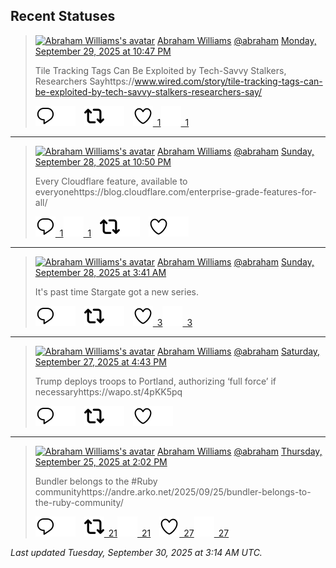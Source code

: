 ## Recent Statuses

> <a href="https://indieweb.social/@abraham"><img alt="Abraham Williams's avatar" src="https://cdn.masto.host/indiewebsocial/accounts/avatars/109/292/540/382/343/163/original/d00f2e03ce9c85b1.jpg" height="24" width="24" ></a> [Abraham Williams](https://indieweb.social/@abraham) [@abraham](https://indieweb.social/@abraham) [Monday, September 29, 2025 at 10:47 PM](https://indieweb.social/@abraham/115290015015346687)
>
> Tile Tracking Tags Can Be Exploited by Tech-Savvy Stalkers, Researchers Sayhttps://www.wired.com/story/tile-tracking-tags-can-be-exploited-by-tech-savvy-stalkers-researchers-say/
>
> [![Reply](./images/reply_light.svg#gh-light-mode-only "Reply")](https://indieweb.social/@abraham/115290015015346687#gh-light-mode-only)[![Reply](./images/reply.svg#gh-dark-mode-only "Reply")](https://indieweb.social/@abraham/115290015015346687#gh-dark-mode-only)&emsp;[![Boost](./images/retweet_light.svg#gh-light-mode-only "Boost")](https://indieweb.social/@abraham/115290015015346687#gh-light-mode-only)[![Boost](./images/retweet.svg#gh-dark-mode-only "Boost")](https://indieweb.social/@abraham/115290015015346687#gh-dark-mode-only)&emsp;[![Favorite](./images/like_light.svg#gh-light-mode-only "Favorite")&ensp;1](https://indieweb.social/@abraham/115290015015346687#gh-light-mode-only)[![Favorite](./images/like.svg#gh-dark-mode-only "Favorite")&ensp;1](https://indieweb.social/@abraham/115290015015346687#gh-dark-mode-only)


---

> <a href="https://indieweb.social/@abraham"><img alt="Abraham Williams's avatar" src="https://cdn.masto.host/indiewebsocial/accounts/avatars/109/292/540/382/343/163/original/d00f2e03ce9c85b1.jpg" height="24" width="24" ></a> [Abraham Williams](https://indieweb.social/@abraham) [@abraham](https://indieweb.social/@abraham) [Sunday, September 28, 2025 at 10:50 PM](https://indieweb.social/@abraham/115284365280142081)
>
> Every Cloudflare feature, available to everyonehttps://blog.cloudflare.com/enterprise-grade-features-for-all/
>
> [![Reply](./images/reply_light.svg#gh-light-mode-only "Reply")&ensp;1](https://indieweb.social/@abraham/115284365280142081#gh-light-mode-only)[![Reply](./images/reply.svg#gh-dark-mode-only "Reply")&ensp;1](https://indieweb.social/@abraham/115284365280142081#gh-dark-mode-only)&emsp;[![Boost](./images/retweet_light.svg#gh-light-mode-only "Boost")](https://indieweb.social/@abraham/115284365280142081#gh-light-mode-only)[![Boost](./images/retweet.svg#gh-dark-mode-only "Boost")](https://indieweb.social/@abraham/115284365280142081#gh-dark-mode-only)&emsp;[![Favorite](./images/like_light.svg#gh-light-mode-only "Favorite")](https://indieweb.social/@abraham/115284365280142081#gh-light-mode-only)[![Favorite](./images/like.svg#gh-dark-mode-only "Favorite")](https://indieweb.social/@abraham/115284365280142081#gh-dark-mode-only)


---

> <a href="https://indieweb.social/@abraham"><img alt="Abraham Williams's avatar" src="https://cdn.masto.host/indiewebsocial/accounts/avatars/109/292/540/382/343/163/original/d00f2e03ce9c85b1.jpg" height="24" width="24" ></a> [Abraham Williams](https://indieweb.social/@abraham) [@abraham](https://indieweb.social/@abraham) [Sunday, September 28, 2025 at 3:41 AM](https://indieweb.social/@abraham/115279848789556344)
>
> It&#39;s past time Stargate got a new series.
>
> [![Reply](./images/reply_light.svg#gh-light-mode-only "Reply")](https://indieweb.social/@abraham/115279848789556344#gh-light-mode-only)[![Reply](./images/reply.svg#gh-dark-mode-only "Reply")](https://indieweb.social/@abraham/115279848789556344#gh-dark-mode-only)&emsp;[![Boost](./images/retweet_light.svg#gh-light-mode-only "Boost")](https://indieweb.social/@abraham/115279848789556344#gh-light-mode-only)[![Boost](./images/retweet.svg#gh-dark-mode-only "Boost")](https://indieweb.social/@abraham/115279848789556344#gh-dark-mode-only)&emsp;[![Favorite](./images/like_light.svg#gh-light-mode-only "Favorite")&ensp;3](https://indieweb.social/@abraham/115279848789556344#gh-light-mode-only)[![Favorite](./images/like.svg#gh-dark-mode-only "Favorite")&ensp;3](https://indieweb.social/@abraham/115279848789556344#gh-dark-mode-only)


---

> <a href="https://indieweb.social/@abraham"><img alt="Abraham Williams's avatar" src="https://cdn.masto.host/indiewebsocial/accounts/avatars/109/292/540/382/343/163/original/d00f2e03ce9c85b1.jpg" height="24" width="24" ></a> [Abraham Williams](https://indieweb.social/@abraham) [@abraham](https://indieweb.social/@abraham) [Saturday, September 27, 2025 at 4:43 PM](https://indieweb.social/@abraham/115277259232698155)
>
> Trump deploys troops to Portland, authorizing ‘full force’ if necessaryhttps://wapo.st/4pKK5pq
>
> [![Reply](./images/reply_light.svg#gh-light-mode-only "Reply")](https://indieweb.social/@abraham/115277259232698155#gh-light-mode-only)[![Reply](./images/reply.svg#gh-dark-mode-only "Reply")](https://indieweb.social/@abraham/115277259232698155#gh-dark-mode-only)&emsp;[![Boost](./images/retweet_light.svg#gh-light-mode-only "Boost")](https://indieweb.social/@abraham/115277259232698155#gh-light-mode-only)[![Boost](./images/retweet.svg#gh-dark-mode-only "Boost")](https://indieweb.social/@abraham/115277259232698155#gh-dark-mode-only)&emsp;[![Favorite](./images/like_light.svg#gh-light-mode-only "Favorite")](https://indieweb.social/@abraham/115277259232698155#gh-light-mode-only)[![Favorite](./images/like.svg#gh-dark-mode-only "Favorite")](https://indieweb.social/@abraham/115277259232698155#gh-dark-mode-only)


---

> <a href="https://indieweb.social/@abraham"><img alt="Abraham Williams's avatar" src="https://cdn.masto.host/indiewebsocial/accounts/avatars/109/292/540/382/343/163/original/d00f2e03ce9c85b1.jpg" height="24" width="24" ></a> [Abraham Williams](https://indieweb.social/@abraham) [@abraham](https://indieweb.social/@abraham) [Thursday, September 25, 2025 at 2:02 PM](https://indieweb.social/@abraham/115265304240034534)
>
> Bundler belongs to the #Ruby communityhttps://andre.arko.net/2025/09/25/bundler-belongs-to-the-ruby-community/
>
> [![Reply](./images/reply_light.svg#gh-light-mode-only "Reply")](https://indieweb.social/@abraham/115265304240034534#gh-light-mode-only)[![Reply](./images/reply.svg#gh-dark-mode-only "Reply")](https://indieweb.social/@abraham/115265304240034534#gh-dark-mode-only)&emsp;[![Boost](./images/retweet_light.svg#gh-light-mode-only "Boost")&ensp;21](https://indieweb.social/@abraham/115265304240034534#gh-light-mode-only)[![Boost](./images/retweet.svg#gh-dark-mode-only "Boost")&ensp;21](https://indieweb.social/@abraham/115265304240034534#gh-dark-mode-only)&emsp;[![Favorite](./images/like_light.svg#gh-light-mode-only "Favorite")&ensp;27](https://indieweb.social/@abraham/115265304240034534#gh-light-mode-only)[![Favorite](./images/like.svg#gh-dark-mode-only "Favorite")&ensp;27](https://indieweb.social/@abraham/115265304240034534#gh-dark-mode-only)


_Last updated Tuesday, September 30, 2025 at 3:14 AM UTC._
